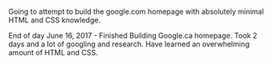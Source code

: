 Going to attempt to build the google.com homepage with absolutely minimal HTML and CSS knowledge.

End of day June 16, 2017 - Finished Building Google.ca homepage. Took 2 days and a lot of googling and research. Have learned an overwhelming amount of HTML and CSS.
